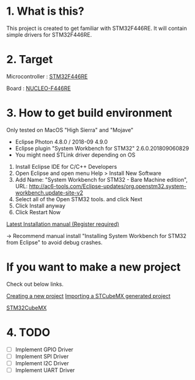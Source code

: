 # 1. What is this?
 This project is created to get familiar with STM32F446RE. It will contain simple drivers for STM32F446RE.

# 2. Target
Microcontroller : [STM32F446RE](https://www.st.com/en/microcontrollers/stm32f446re.html)

Board : [NUCLEO-F446RE](https://www.st.com/en/evaluation-tools/nucleo-f446re.html)

# 3. How to get build environment
Only tested on MacOS "High Sierra" and "Mojave"
- Eclipse Photon 4.8.0 / 2018-09 4.9.0
- Eclipse plugin "System Workbench for STM32" 2.6.0.201809060829
- You might need STLink driver depending on OS

1. Install Eclipse IDE for C/C++ Developers
2. Open Eclipse and open menu Help > Install New Software
3. Add Name: "System Workbench for STM32 - Bare Machine edition", URL: http://ac6-tools.com/Eclipse-updates/org.openstm32.system-workbench.update-site-v2
4. Select all of the Open STM32 tools. and click Next
5. Click Install anyway
6. Click Restart Now

[Latest Installation manual (Register required)](http://www.openstm32.org/Installing%2BSystem%2BWorkbench%2Bfor%2BSTM32)

-> Recommend manual install "Installing System Workbench for STM32 from Eclipse" to avoid debug crashes.

# If you want to make a new project
Check out below links.

[Creating a new project](http://www.openstm32.org/Creating%2Ba%2Bnew%2Bproject)
[Importing a STCubeMX generated project](http://www.openstm32.org/Importing%2Ba%2BSTCubeMX%2Bgenerated%2Bproject)

[STM32CubeMX](https://www.st.com/en/development-tools/stm32cubemx.html)

# 4. TODO
- [ ] Implement GPIO Driver
- [ ] Implement SPI Driver
- [ ] Implement I2C Driver
- [ ] Implement UART Driver
